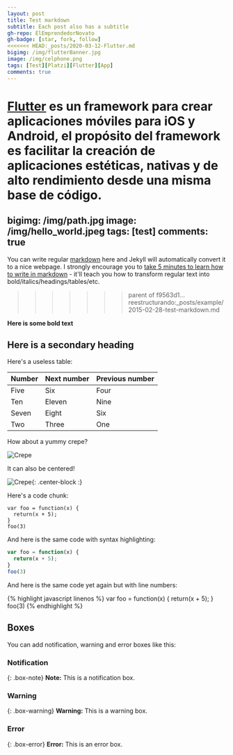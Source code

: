 ```yaml
---
layout: post
title: Test markdown
subtitle: Each post also has a subtitle
gh-repo: ElEmprendedorNovato
gh-badge: [star, fork, follow]
<<<<<<< HEAD:_posts/2020-03-12-Flutter.md
bigimg: /img/flutterBanner.jpg
image: /img/celphone.png
tags: [Test][Platzi][Flutter][App]
comments: true
---
```


**[Flutter](https://flutter-es.io)** es un framework para crear aplicaciones móviles para iOS y Android, el propósito del framework es facilitar la creación de aplicaciones estéticas, nativas y de alto rendimiento desde una misma base de código.
=======
bigimg: /img/path.jpg
image: /img/hello_world.jpeg
tags: [test]
comments: true
---

You can write regular [markdown](http://markdowntutorial.com/) here and Jekyll will automatically convert it to a nice webpage.  I strongly encourage you to [take 5 minutes to learn how to write in markdown](http://markdowntutorial.com/) - it'll teach you how to transform regular text into bold/italics/headings/tables/etc.
>>>>>>> parent of f9563d1... reestructurando:_posts/example/2015-02-28-test-markdown.md

**Here is some bold text**

## Here is a secondary heading

Here's a useless table:

| Number | Next number | Previous number |
| :------ |:--- | :--- |
| Five | Six | Four |
| Ten | Eleven | Nine |
| Seven | Eight | Six |
| Two | Three | One |


How about a yummy crepe?

![Crepe](https://s3-media3.fl.yelpcdn.com/bphoto/cQ1Yoa75m2yUFFbY2xwuqw/348s.jpg)

It can also be centered!

![Crepe](https://s3-media3.fl.yelpcdn.com/bphoto/cQ1Yoa75m2yUFFbY2xwuqw/348s.jpg){: .center-block :}

Here's a code chunk:

~~~
var foo = function(x) {
  return(x + 5);
}
foo(3)
~~~


And here is the same code with syntax highlighting:

```javascript
var foo = function(x) {
  return(x + 5);
}
foo(3)
```

And here is the same code yet again but with line numbers:

{% highlight javascript linenos %}
var foo = function(x) {
  return(x + 5);
}
foo(3)
{% endhighlight %}

## Boxes
You can add notification, warning and error boxes like this:

### Notification

{: .box-note}
**Note:** This is a notification box.

### Warning

{: .box-warning}
**Warning:** This is a warning box.

### Error

{: .box-error}
**Error:** This is an error box.
